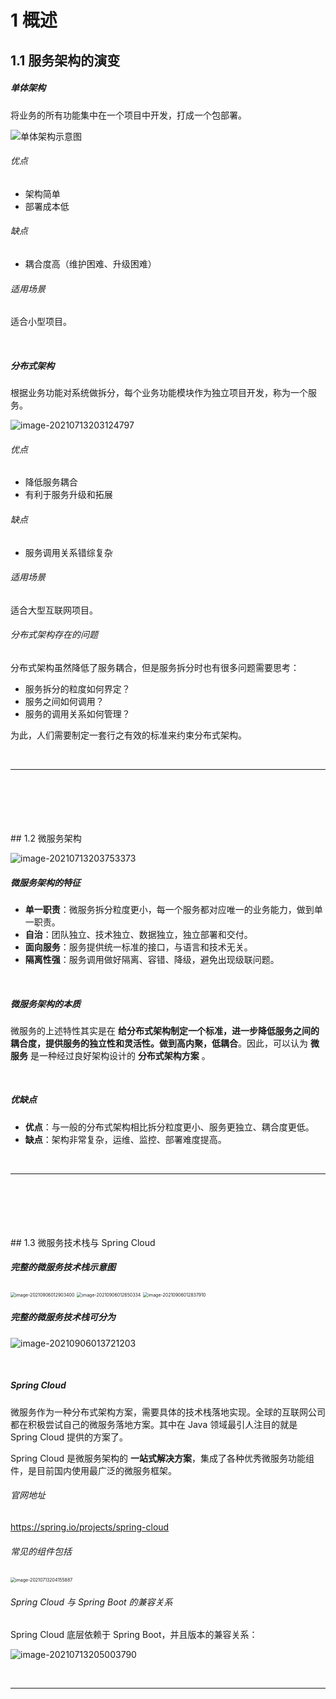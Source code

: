 # 1	概述

## 1.1	服务架构的演变

##### 单体架构

将业务的所有功能集中在一个项目中开发，打成一个包部署。

![单体架构示意图](img/image-20210713202807818.png)

###### 优点

- 架构简单
- 部署成本低

###### 缺点

- 耦合度高（维护困难、升级困难）

###### 适用场景

适合小型项目。

<br>

##### 分布式架构

根据业务功能对系统做拆分，每个业务功能模块作为独立项目开发，称为一个服务。

![image-20210713203124797](img/image-20210713203124797.png)

###### 优点

- 降低服务耦合
- 有利于服务升级和拓展

###### 缺点

- 服务调用关系错综复杂

###### 适用场景

适合大型互联网项目。

###### 分布式架构存在的问题

分布式架构虽然降低了服务耦合，但是服务拆分时也有很多问题需要思考：

- 服务拆分的粒度如何界定？
- 服务之间如何调用？
- 服务的调用关系如何管理？

为此，人们需要制定一套行之有效的标准来约束分布式架构。

<br>

---

[^1.1-1]: 

<div STYLE="page-break-after: always;">
    <br>
    <br>
    <br>
    <br>
    <br>
</div>
## 1.2	微服务架构

![image-20210713203753373](img/image-20210713203753373.png)

##### 微服务架构的特征

- **单一职责**：微服务拆分粒度更小，每一个服务都对应唯一的业务能力，做到单一职责。
- **自治**：团队独立、技术独立、数据独立，独立部署和交付。
- **面向服务**：服务提供统一标准的接口，与语言和技术无关。
- **隔离性强**：服务调用做好隔离、容错、降级，避免出现级联问题。

<br>

##### 微服务架构的本质

微服务的上述特性其实是在 **给分布式架构制定一个标准，进一步降低服务之间的耦合度，提供服务的独立性和灵活性。做到高内聚，低耦合**。因此，可以认为 **微服务** 是一种经过良好架构设计的 **分布式架构方案** 。

<br>

##### 优缺点

- **优点**：与一般的分布式架构相比拆分粒度更小、服务更独立、耦合度更低。
- **缺点**：架构非常复杂，运维、监控、部署难度提高。

<br>

----

<div STYLE="page-break-after: always;">
    <br>
    <br>
    <br>
    <br>
    <br>
</div>
## 1.3	微服务技术栈与 Spring Cloud

##### 完整的微服务技术栈示意图

<img src="img/image-20210906012903400.png" alt="image-20210906012903400" style="zoom:50%;" />

<img src="img/image-20210906012650334.png" alt="image-20210906012650334" style="zoom:50%;" />

<img src="img/image-20210906012837910.png" alt="image-20210906012837910" style="zoom:50%;" />

<br>

##### 完整的微服务技术栈可分为

![image-20210906013721203](img/image-20210906013721203.png)

<br>

##### Spring Cloud

微服务作为一种分布式架构方案，需要具体的技术栈落地实现。全球的互联网公司都在积极尝试自己的微服务落地方案。其中在 Java 领域最引人注目的就是 Spring Cloud 提供的方案了。

Spring Cloud 是微服务架构的 **一站式解决方案**，集成了各种优秀微服务功能组件，是目前国内使用最广泛的微服务框架。

###### 官网地址

https://spring.io/projects/spring-cloud

###### 常见的组件包括

<img src="img/image-20210713204155887.png" alt="image-20210713204155887" style="zoom:50%;" />

###### Spring Cloud 与 Spring Boot 的兼容关系

Spring Cloud 底层依赖于 Spring Boot，并且版本的兼容关系：

![image-20210713205003790](img/image-20210713205003790.png)

<br>

---

<div STYLE="page-break-after: always;">
    <br>
    <br>
    <br>
    <br>
    <br>
</div>
